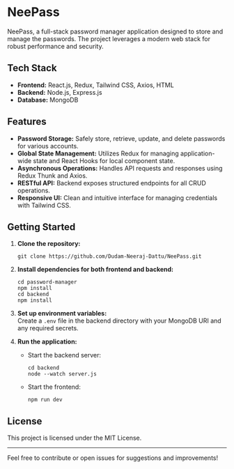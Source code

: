# NeePass

NeePass, a full-stack password manager application designed to store and manage the passwords. The project leverages a modern web stack for robust performance and security.

## Tech Stack

- **Frontend:** React.js, Redux, Tailwind CSS, Axios, HTML
- **Backend:** Node.js, Express.js
- **Database:** MongoDB

## Features

- **Password Storage:** Safely store, retrieve, update, and delete passwords for various accounts.
- **Global State Management:** Utilizes Redux for managing application-wide state and React Hooks for local component state.
- **Asynchronous Operations:** Handles API requests and responses using Redux Thunk and Axios.
- **RESTful API:** Backend exposes structured endpoints for all CRUD operations.
- **Responsive UI:** Clean and intuitive interface for managing credentials with Tailwind CSS.

## Getting Started

1. **Clone the repository:**
   ```
   git clone https://github.com/Dudam-Neeraj-Dattu/NeePass.git
   ```

2. **Install dependencies for both frontend and backend:**
   ```
   cd password-manager
   npm install
   cd backend
   npm install
   ```

3. **Set up environment variables:**  
   Create a `.env` file in the backend directory with your MongoDB URI and any required secrets.

4. **Run the application:**
   - Start the backend server:
     ```
     cd backend
     node --watch server.js
     ```
   - Start the frontend:
     ```     
     npm run dev
     ```

## License

This project is licensed under the MIT License.

---

Feel free to contribute or open issues for suggestions and improvements!